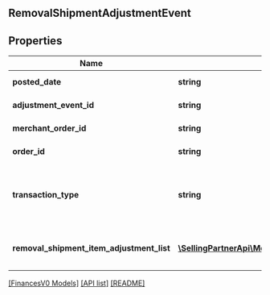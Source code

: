 ## RemovalShipmentAdjustmentEvent

## Properties

Name | Type | Description | Notes
------------ | ------------- | ------------- | -------------
**posted_date** | **string** | A date string in ISO 8601 format. | [optional]
**adjustment_event_id** | **string** | The unique identifier for the adjustment event. | [optional]
**merchant_order_id** | **string** | The merchant removal orderId. | [optional]
**order_id** | **string** | The orderId for shipping inventory. | [optional]
**transaction_type** | **string** | The type of removal order.<br><br>Possible values:<br><br>* WHOLESALE_LIQUIDATION. | [optional]
**removal_shipment_item_adjustment_list** | [**\SellingPartnerApi\Model\FinancesV0\RemovalShipmentItemAdjustment[]**](RemovalShipmentItemAdjustment.md) | A comma-delimited list of Removal shipmentItemAdjustment details for FBA inventory. | [optional]

[[FinancesV0 Models]](../) [[API list]](../../Api) [[README]](../../../README.md)
